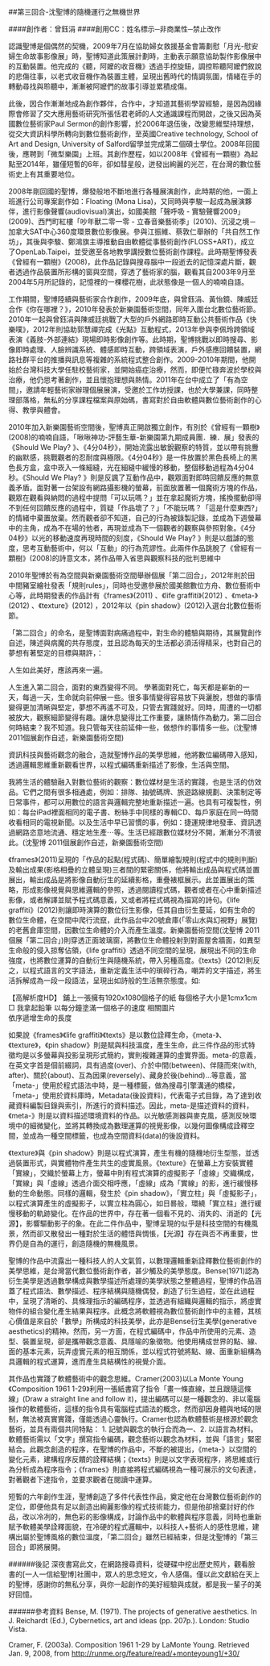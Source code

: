 ##第三回合-沈聖博的隨機運行之無機世界

####創作者：曾鈺涓
####創用CC：姓名標示─非商業性─禁止改作

認識聖博是個偶然的契機，2009年7月在協助婦女救援基金會籌劃慰「月光-慰安婦生命故事影像展」時，聖博知道此策展計劃時，主動表示願意協助製作影像展中的互動裝置。他完成的《聽，阿嬤的收音機》透過手控旋鈕，調控聆聽阿嬤們敘說的悲傷往事，以老式收音機作為裝置主體，呈現出舊時代的情調氛圍，情緒在手的轉動尋找與聆聽中，漸漸被阿嬤們的故事引導並累積成傷。
 
此後，因合作漸漸地成為創作夥伴，合作中，才知道其藝術學習經驗，是因為因緣際會修習了交大應用藝術研究所張恬君老師的人文通識課程而開啟，之後又因為英國數位藝術家Paul Sermon的創作影響，於2006年退伍後，改變思維堅持理想，從交大資訊科學所轉向到數位藝術創作，至英國Creative technology, School of Art and Design, University of Salford留學並完成第二個碩士學位。2008年回國後，應聘到「微型樂園」上班。其創作歷程，如以2008年《曾經有一顆樹》為起點至2014年，雖僅短暫的6年，卻如彗星般，迸發出絢麗的光芒，在台灣的數位藝術史上有其重要地位。
 
2008年剛回國的聖博，爆發般地不斷地進行各種展演創作，此時期的他，一面上班進行公司專案創作如：Floating (Mona Lisa)，又同時與李駿一起成為展演夥伴，進行影像聲響(audiovisual)演出，如國美館「聲呼吸 - 實驗聲響2009」(2009)、西門町紅樓「吵年獸二零一零 - 立春音樂藝術季」(2010)、沉浸之境－加拿大SAT中心360度環景數位影像展。參與江振維、蔡敦仁舉辦的「共自然工作坊」，其後與李駿、鄭鴻旗主導推動自由軟體從事藝術創作(FLOSS+ART)，成立了OpenLab.Taipei，並受邀至各地教學講授數位藝術創作課程。此時期聖博發表《曾經有一顆樹》(2008)，此作品記錄與搜尋腦中一段逝去的記憶深處片斷，觀者透過作品裝置所形構的窗與空間，穿透了藝術家的腦，觀看其自2003年9月至2004年5月所記錄的，記憶裡的一棵櫻花樹，此狀態像是一個人的喃喃自語。
 
工作期間，聖博陸續與藝術家合作創作，2009年底，與曾鈺涓、黃怡鏡、陳威廷合作《你在哪裡？》，2010年發表於新樂園藝術空間，同年入圍台北數位藝術節。2010年一起與曾鈺涓與陳威廷挑戰了大型的戶外網路即時互動公共藝術作品《快樂噗》，2012年則協助郭慧禪完成《光點》互動程式，2013年參與李佩玲跨領域表演《義肢-外部連結》現場即時影像創作等。此時期，聖博挑戰以即時搜尋、影像即時處理、人臉辨識系統、體感即時互動，跨領域表演，戶外感應回饋裝置，網路社群平台的推播與訊息等複雜的系統程式整合創作。2009-2010年期間，他開始於台灣科技大學任駐校藝術家，並開始癌症治療，然而，即便忙碌奔波於學校與治療，他仍思考著創作，並且懷抱理想與熱情。2011年在台中成立了「有為空間」，邀請年輕藝術家辦理個展展演，受邀於工作坊授課，也於大學兼課，同時整理部落格，無私的分享課程檔案與原始碼，書寫對於自由軟體與數位藝術創作的心得、教學與體會。
 
2010年加入新樂園藝術空間後，聖博真正開啟獨立創作，有別於《曾經有一顆樹》(2008)的喃喃自語，「啾啾神功-評藝生華-新樂園第九期成員團．練．展」發表的《Should We Play? 》、《4分04秒》，開始流露出敏銳觀察的特質，並以帶有挑釁的幽默感，挑戰觀者的忍耐度與極限。《4分04秒》是一件放置於黑色長椅上的黑色長方盒，盒中崁入一條細縫，光在細縫中緩慢的移動，整個移動過程為4分04秒。《Should We Play? 》則是反諷了互動作品中，觀眾面對即時回饋反應的無意義矛盾。面對著一台架設有網路攝影機的螢幕，前面放置著一個魔術方塊的作品，觀眾在觀看與納悶的過程中提問「可以玩嗎？」並在拿起魔術方塊，搖換擺動卻得不到任何回饋反應的過程中，質疑「作品壞了？」「不能玩嗎？「這是什麼東西?」的情緒中棄置放棄。然而觀者卻不知道，自己的行為被錄製記錄，並成為下週螢幕中的主角，成為不在場的他者，再現並成為下一個觀者的觀察與參照對象。《4分04秒》以光的移動速度再現時間的刻度，《Should We Play? 》則是以戲謔的態度，思考互動藝術中，何以「互動」的行為荒謬性。此兩件作品跳脫了《曾經有一顆樹》(2008)的詩意文本，將作品帶入省思與觀察科技的批判思維中
 
2010年聖博於有為空間與新樂園藝術空間舉辦個展「第二回合」，2012年則於田中間豬室繪社發表「規則rules」，同時也受邀參展於國美館數位方舟、數位藝術中心等，此時期發表的作品計有《frames》(2011) 、《life graffiti》(2012) 、《meta-》(2012) 、《texture》(2012) ，2012年以《pin shadow》(2012)入選台北數位藝術節。
 
「第二回合」的命名，是聖博面對病痛過程中，對生命的體驗與期待，其展覽創作自述，陳述與病魔的共存態度，並且認為每天的生活都必須活得精采，也對自己的夢想有著堅定的目標與期許，：
 
人生如此美好，應該再來一遍。

人生進入第二回合，面對的東西變得不同。
學著面對死亡，每天都是嶄新的一天，每過一天，生命就向前伸展一些。很多事情變得容易放下與灑脫，想做的事情變得更加清晰與堅定，夢想不再遙不可及，只管去實踐就好。同時，周遭的一切都被放大，觀察細節變得有趣。讓休息變得比工作重要，讓熱情作為動力。第二回合何時結束？我不知道。我只管每天往前延伸一些，做想作的事情多一些。(沈聖博 2011個展創作自述，新樂園藝術空間)
 
資訊科技與藝術觀念的融合，造就聖博作品的美學思維，他將數位編碼帶入感知，透過邏輯思維重新觀看世界，以程式編碼重新描述了影像，生活與空間。
 
我將生活的體驗融入對數位藝術的觀察：數位媒材是生活的實踐，也是生活的仿效品。它們之間有很多相通處，例如：排隊、抽號碼牌、旅遊路線規劃、決策制定等日常事件，都可以用數位的語言與邏輯完整地重新描述一遍。也具有可複製性，例如：每台iPad裡面相同的電子書、粉絲手中同樣的專輯CD、每戶家庭在同一時間收看相同的電視新聞。以及生活中早已習慣的事，例如：捷運規律地發車、資訊透過網路恣意地流通、穩定地生產⋯等。生活已經跟數位媒材分不開，漸漸分不清彼此。(沈聖博 2011個展創作自述，新樂園藝術空間)
 
《frames》(2011)呈現的「作品的起點(程式碼)、簡單繪製規則(程式中的規則判斷)及輸出成果(影格相疊的立體呈現)三者間的緊密關係，他將輸出成品與程式碼並置展出，輸出成品是將影像自動衍生的延續影格，重疊裱框展示。此並置展出的策略，形成影像視覺與思維邏輯的參照，透過閱讀程式碼，觀者或者在心中重新描述影像，或者解譯並賦予程式碼意義，又或者將程式碼視為描寫的詩句。《life graffiti》(2012)則讓即時演算的數位衍生影像，任其自由衍生蔓延，如有生命的數位生命體，在空間中爬行流竄，此作品台中20號倉庫(「零山水與幻視野」展覽)的老舊倉庫空間，因數位生命體的介入而產生溫度。新樂園藝術空間(沈聖博 2011個展「第二回合」)則穿透正面玻璃窗，將數位生命體投射到對面屋舍牆面，如異型生命般的侵入掠奪佔領，《life graffiti》透過不同空間的呈現，展現出不同的生命強度，也將數位運算的自動衍生與隨機系統，帶入另種高度。《texts》(2012)則反之，以程式語言的文字語法，重新定義生活中的瑣碎行為，嘲弄的文字描述，將生活拆解成為一段一段語法，呈現出如詩般的生活無奈態度。如:
 
【高解析度HD】
鋪上一張擁有1920x1080個格子的紙
每個格子大小是1cmx1cm □
我拿起鉛筆
以每分鐘塗滿一個格子的速度
                                      相關圖片                            
依序遞增生命的長度
 
如果說《frames》《life graffiti》《texts》是以數位詮釋生命，《meta-》、《texture》，《pin shadow》則是賦與科技溫度，產生生命，此三件作品的形式特徵均是以多螢幕與投影呈現形式簡約，實則複雜運算的虛實界面。meta-的意義，在英文字首是個前綴詞，具有過度(over)、介於中間(between)、伴隨而來(with, after)、關於(about)、互為因果(reversely)、藏身於後(behind)...等意義，當「meta-」使用於程式語法中時，是一種標籤，做為搜尋引擎溝通的橋樑，「meta-」使用於資料庫時，Metadata(後設資料)，代表電子式目錄，為了達到收藏資料編製目錄與索引，所進行的資料描述。因此，meta-是描述資料的資料，《meta-》則是以資料描述環境資料的作品。以光敏感測器與麥克風，感測反映環境中的細微變化，並將其轉換成為數理運算的視覺影像，以幾何圖像構成詮釋空間，並成為一種空間標籤，也成為空間資料(data)的後設資料。
 
《texture》與《pin shadow》則是以程式演算，產生有機的隨機地衍生型態，並透過裝置形式，與實體物件產生共生的虛實風景。《texture》在螢幕上方安裝實體「實線」，交織於螢幕上方，螢幕中則有程式演算的虛擬影子「虛線」交織構成，「實線」與「虛線」透過介面交相呼應，「虛線」成為「實線」的影，進行緩慢移動的生命動態。同樣的邏輯，發生於《pin shadow》，「實立柱」與「虛擬影子」，以程式演算產生的虛擬影子，以實立柱為圓心，如日晷般，環繞「實立柱」進行緩慢移動的軌跡變化。在作品的世界中，存在著一個看不見的、消失的、消逝的【光源】，影響驅動影子的象。在此二件作品中，聖博呈現的似乎是科技空間的有機風景，然而卻又散發出一種對於生活的體悟與惆悵，【光源】存在與否不再重要，世界仍是自為的運行，創造隨機的無機風景。
 
聖博的作品中流露出一種科技人的人文氣質，以數理邏輯重新詮釋數位藝術創作的美學思維，是台灣當代數位藝術創作者，甚少觸及的美學態度。Bense(1971)認為衍生美學是透過數學構成與數學描述所處理的美學狀態之整體過程，聖博的作品涵蓋了程式語法、數學描述、程序結構與隨機偶發，創造了衍生過程，並在此過程中，呈現了清晰的、具條理指示的編碼程序，並透過有組織與邏輯的指示，將虛實物件的組合變化產生結果與程序。此概念將軟體視為數位藝術創作中的主體，其核心價值是來自於「數學」所構成的科技美學，此亦是Bense衍生美學(generative aesthetics)的精神。然而，另一方面，在程式編碼中，作品中所使用的元素、造型、裝置呈現，卻是攜帶觀念意義、具隱喻的象徵物。他使用構成世界的點、線、面的基本元素，玩弄虛實元素的相互關係，並以程式符號將點、線、面重新組構為具邏輯的程式運算，進而產生具結構性的視覺介面。
 
其作品也實踐了軟體藝術中的觀念思維。Cramer(2003)以La Monte Young《Composition 1961 1-29》利用一張紙書寫了指令「畫一條直線，並且跟隨這條線」(Draw a straight line and follow it)，提出編碼可以是一種觀念的、非以電腦操作的軟體藝術，這樣的指令具有電腦程式語法的概念，然而卻因身體與地域的限制，無法被真實實踐，僅能透過心靈執行。Cramer也認為軟體藝術是根源於觀念藝術，並具有兩個共同特點： 1. 記號與觀念的執行合而為一、2. 以語言為材料。軟體藝術需以「文字」撰寫指令編碼，觀念藝術以觀念為材料，並與「語言」緊密結合。此觀念創造的程序，在聖博的作品中，不斷的被提出，《meta-》以空間的變化元素，建構程序反饋的詮釋結構；《texts》則是以文字表現程序，將思維或行為分析成為程序指令；《frames》則直接將程式編碼視為一種可展示的文句表達，對著觀者下達指令，並要求觀者在閱讀中運算。
 
短暫的六年創作生涯，聖博創造了多件代表性作品，奠定他在台灣數位藝術創作的定位，即便他具有足以創造出絢麗影像的程式技術能力，但是他卻捨棄討好的作品，改以冷冽的，無色彩的影像構成，討論作品中的軟體與程序意義，同時也重新賦予軟體美學詮釋面貌，在冷硬的程式邏輯中，以科技人+藝術人的感性思維，建構出屬於聖博風格的數位溫度，「第二回合」雖然已經結束，但是沈聖博的「第三回合」即將展開。
 
######後記
深夜書寫此文，在網路搜尋資料，從硬碟中挖出歷史照片，觀看臉書的[一人一信給聖博]社團中，眾人的思念短文，令人感傷。僅以此文獻給在天上的聖博，感謝你的無私分享，與你一起創作的美好經驗與成就，都是我一輩子的美好回憶。
 
######參考資料
Bense, M. (1971). The projects of generative aesthetics. In J. Reichardt (Ed.), Cybernetics, art and ideas (pp. 207p.). London: Studio Vista.

Cramer, F. (2003a). Composition 1961 1-29 by LaMonte Young.   Retrieved Jan. 9, 2008, from http://runme.org/feature/read/+monteyoung1/+30/
